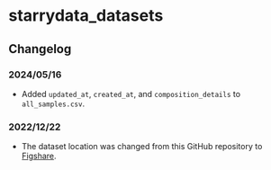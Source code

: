 # starrydata_datasets

## Changelog

### 2024/05/16
- Added `updated_at`, `created_at`, and `composition_details` to `all_samples.csv`.

### 2022/12/22
- The dataset location was changed from this GitHub repository to [Figshare](https://figshare.com/projects/Starrydata_datasets/155129).
